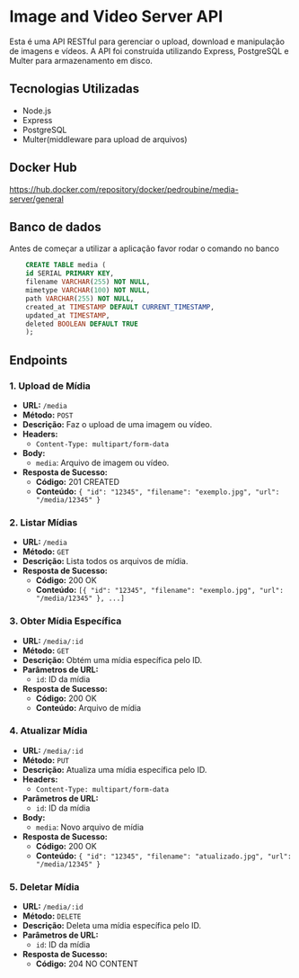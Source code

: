 # Image and Video Server API

Esta é uma API RESTful para gerenciar o upload, download e manipulação de imagens e vídeos. A API foi construída utilizando Express, PostgreSQL e Multer para armazenamento em disco.

## Tecnologias Utilizadas

- Node.js
- Express
- PostgreSQL
- Multer(middleware para upload de arquivos)

## Docker Hub
https://hub.docker.com/repository/docker/pedroubine/media-server/general

## Banco de dados
Antes de começar a utilizar a aplicação favor rodar o comando no banco

```sql
    CREATE TABLE media (
    id SERIAL PRIMARY KEY,
    filename VARCHAR(255) NOT NULL,
    mimetype VARCHAR(100) NOT NULL,
    path VARCHAR(255) NOT NULL,
    created_at TIMESTAMP DEFAULT CURRENT_TIMESTAMP,
    updated_at TIMESTAMP,
    deleted BOOLEAN DEFAULT TRUE
    );
```

## Endpoints

### 1. Upload de Mídia

- **URL:** `/media`
- **Método:** `POST`
- **Descrição:** Faz o upload de uma imagem ou vídeo.
- **Headers:**
    - `Content-Type: multipart/form-data`
- **Body:**
    - `media`: Arquivo de imagem ou vídeo.
- **Resposta de Sucesso:**
    - **Código:** 201 CREATED
    - **Conteúdo:** `{ "id": "12345", "filename": "exemplo.jpg", "url": "/media/12345" }`

### 2. Listar Mídias

- **URL:** `/media`
- **Método:** `GET`
- **Descrição:** Lista todos os arquivos de mídia.
- **Resposta de Sucesso:**
    - **Código:** 200 OK
    - **Conteúdo:** `[{ "id": "12345", "filename": "exemplo.jpg", "url": "/media/12345" }, ...]`

### 3. Obter Mídia Específica

- **URL:** `/media/:id`
- **Método:** `GET`
- **Descrição:** Obtém uma mídia específica pelo ID.
- **Parâmetros de URL:**
    - `id`: ID da mídia
- **Resposta de Sucesso:**
    - **Código:** 200 OK
    - **Conteúdo:** Arquivo de mídia

### 4. Atualizar Mídia

- **URL:** `/media/:id`
- **Método:** `PUT`
- **Descrição:** Atualiza uma mídia específica pelo ID.
- **Headers:**
    - `Content-Type: multipart/form-data`
- **Parâmetros de URL:**
    - `id`: ID da mídia
- **Body:**
    - `media`: Novo arquivo de mídia
- **Resposta de Sucesso:**
    - **Código:** 200 OK
    - **Conteúdo:** `{ "id": "12345", "filename": "atualizado.jpg", "url": "/media/12345" }`

### 5. Deletar Mídia

- **URL:** `/media/:id`
- **Método:** `DELETE`
- **Descrição:** Deleta uma mídia específica pelo ID.
- **Parâmetros de URL:**
    - `id`: ID da mídia
- **Resposta de Sucesso:**
    - **Código:** 204 NO CONTENT
